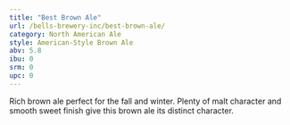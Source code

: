```yaml
---
title: "Best Brown Ale"
url: /bells-brewery-inc/best-brown-ale/
category: North American Ale
style: American-Style Brown Ale
abv: 5.8
ibu: 0
srm: 0
upc: 0
---
```

Rich brown ale perfect for the fall and winter. Plenty of malt character and smooth sweet finish give this brown ale its distinct character.
